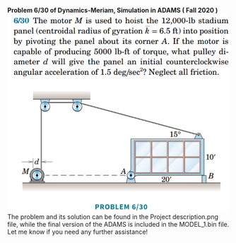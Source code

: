 **Problem 6/30 of Dynamics-Meriam, Simulation in ADAMS ( Fall 2020 )** <br />
![](https://github.com/Sinakzm1379/Dynamics_Course_Projects/blob/main/Final%20Project/Project%20description.png)
The problem and its solution can be found in the Project description.png file, while the final version of the ADAMS is included in the MODEL_1.bin file. Let me know if you need any further assistance!
